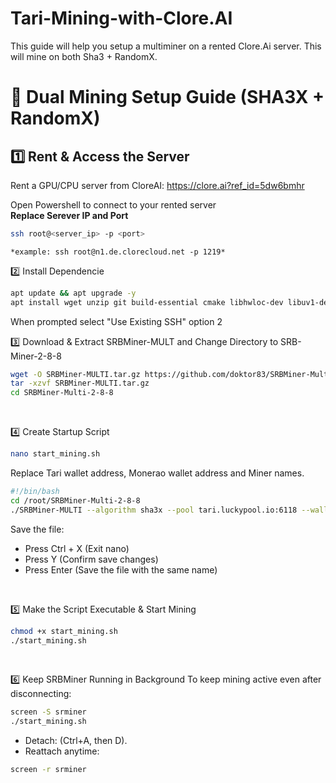 # Tari-Mining-with-Clore.AI
This guide will help you setup a multiminer on a rented Clore.Ai server. This will mine on both Sha3 + RandomX.

# 🚀 Dual Mining Setup Guide (SHA3X + RandomX)

## 1️⃣ Rent & Access the Server
Rent a GPU/CPU server from CloreAI: https://clore.ai?ref_id=5dw6bmhr

Open Powershell to connect to your rented server<br>
**Replace Serever IP and Port**
```bash
ssh root@<server_ip> -p <port>
```
```*example: ssh root@n1.de.clorecloud.net -p 1219*```
<br>


2️⃣ Install Dependencie
```bash
apt update && apt upgrade -y
apt install wget unzip git build-essential cmake libhwloc-dev libuv1-dev libssl-dev -y
```
When prompted select "Use Existing SSH" option 2
<br>


3️⃣ Download & Extract SRBMiner-MULT and Change Directory to SRB-Miner-2-8-8
```bash
wget -O SRBMiner-MULTI.tar.gz https://github.com/doktor83/SRBMiner-Multi/releases/download/2.8.8/SRBMiner-Multi-2-8-8-Linux.tar.gz
tar -xzvf SRBMiner-MULTI.tar.gz
cd SRBMiner-Multi-2-8-8
```
<br>


4️⃣ Create Startup Script
```bash
nano start_mining.sh
```
Replace Tari wallet address, Monerao wallet address and Miner names.
```bash
#!/bin/bash
cd /root/SRBMiner-Multi-2-8-8
./SRBMiner-MULTI --algorithm sha3x --pool tari.luckypool.io:6118 --wallet TARI_WALLET+MONERO_WALLET=DIFF.WORKERNAME --algorithm randomx --pool mine-tari-monero.luckypool.io:8118 --enable-cpu --disable-huge-pages
```
Save the file:
- Press Ctrl + X (Exit nano)
- Press Y (Confirm save changes)
- Press Enter (Save the file with the same name)
<br>


5️⃣ Make the Script Executable & Start Mining
```bash
chmod +x start_mining.sh
./start_mining.sh
```
<br>


6️⃣ Keep SRBMiner Running in Background
To keep mining active even after disconnecting:
```bash
screen -S srminer
./start_mining.sh
```
- Detach: (Ctrl+A, then D).
- Reattach anytime:
```bash
screen -r srminer
```
